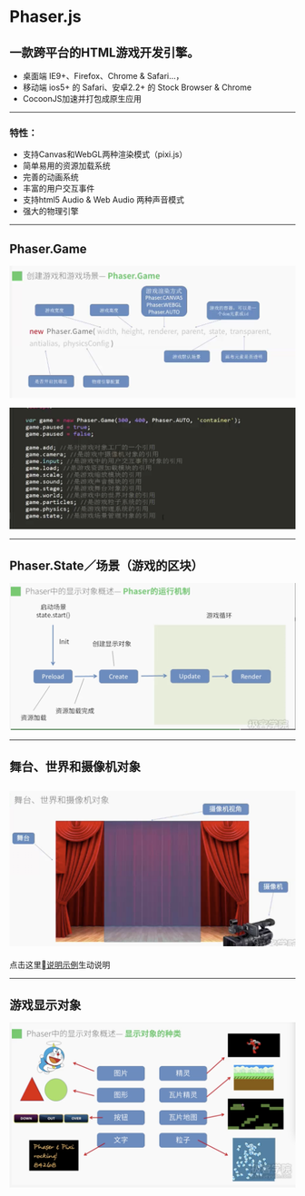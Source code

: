 
# Phaser.js

## 一款跨平台的HTML游戏开发引擎。

* 桌面端 IE9+、Firefox、Chrome & Safari…，
* 移动端 ios5+ 的 Safari、安卓2.2+ 的 Stock Browser & Chrome
* CocoonJS加速并打包成原生应用
---

### 特性：
* 支持Canvas和WebGL两种渲染模式（pixi.js）
* 简单易用的资源加载系统
* 完善的动画系统
* 丰富的用户交互事件
* 支持html5 Audio & Web Audio 两种声音模式
* 强大的物理引擎

---
## Phaser.Game
![Phaser.Game](assets/Game.png)

![Phaser.Game属性](assets/Game2.png)

---
## Phaser.State／场景（游戏的区块）
![Phaser.State属性](assets/State.png)

---
## 舞台、世界和摄像机对象
![Phaser.Stage属性](assets/Stage.png)
----
点击这里[说明示例](stage.html)生动说明

---
## 游戏显示对象
![DisplayObject](assets/Display.png)
